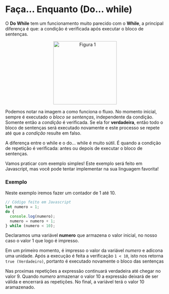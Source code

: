 # Faça... Enquanto (Do... while)

O **Do While** tem um funcionamento muito parecido com o **While**, a principal diferença é que: a condição é verificada após executar o bloco de sentenças.

<p align="center">
  <img src="../images/3.2-do-while.png" alt="Figura 1" width="200"/>
</p>

Podemos notar na imagem a como funciona o fluxo. No momento inicial, sempre é executado o _bloco se sentenças_, independente da condição. Somente então a _condição_ é verificada. Se ela for **verdadeira**, então todo o bloco de sentenças será executado novamente e este processo se repete até que a _condição_ resulte em falso.

A diferença entre o while e o do... while é muito sútil. É quando a condição de repetição é verificada: antes ou depois de executar o bloco de sentenças.

Vamos praticar com exemplo simples! Este exemplo será feito em Javascript, mas você pode tentar implementar na sua linguagem favorita!

### Exemplo

Neste exemplo iremos fazer um contador de 1 até 10.

```js
// Código feito em Javascript
let numero = 1;
do {
  console.log(numero);
  numero = numero + 1;
} while (numero < 10);
```

Declaramos uma variável **numero** que armazena o valor inicial, no nosso caso o valor 1 que logo é impresso.

Em um primeiro momento, é impresso o valor da variável _numero_ e adicona uma unidade. Após a execução é feita a verificação `1 < 10`, isto nos retorna `true (Verdadeiro)`, portanto é executado novamente o bloco das sentenças

Nas proximas repetições a expressão continuará verdadeira até chegar no valor 9. Quando _numero_ armazenar o valor 10 a expressão deixará de ser válida e encerrará as repetições. No final, a variável terá o valor 10 aramazenado.
